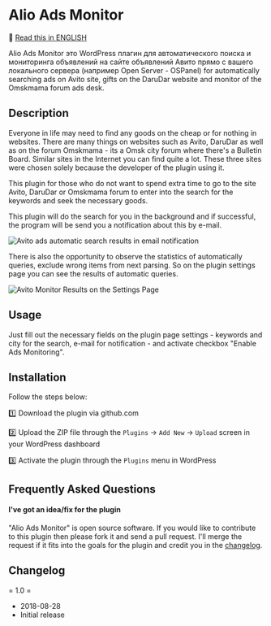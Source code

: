 # Alio Ads Monitor

:page_facing_up: [Read this in ENGLISH](https://github.com/aliowebdeveloper/alio-ads-monitor/readme.md)

Alio Ads Monitor это WordPress плагин для автоматического поиска и мониторинга объявлений на сайте объявлений Авито прямо с вашего локального сервера (например Open Server - OSPanel) for automatically searching ads on Avito site, gifts on the DaruDar website and monitor of the Omskmama forum ads desk.

## Description

Everyone in life may need to find any goods on the cheap or for nothing in websites. There are many things on websites such as Avito, DaruDar as well as on the forum Omskmama - its a Omsk city forum where there's a Bulletin Board. Similar sites in the Internet you can find quite a lot. These three sites were chosen solely because the developer of the plugin using it.

This plugin for those who do not want to spend extra time to go to the site Avito, DaruDar or Omskmama forum to enter into the search for the keywords and seek the necessary goods.

This plugin will do the search for you in the background and if successful, the program will be send you a notification about this by e-mail.

![Avito ads automatic search results in email notification](https://frantic-coding.000webhostapp.com/wp-content/uploads/2018/09/screenshot2.jpg)

There is also the opportunity to observe the statistics of automatically queries, exclude wrong items from next parsing. So on the plugin settings page you can see the results of automatic queries.

![Avito Monitor Results on the Settings Page](https://frantic-coding.000webhostapp.com/wp-content/uploads/2018/09/screenshot1.jpg)

## Usage

Just fill out the necessary fields on the plugin page settings - keywords and city for the search, e-mail for notification - and activate checkbox "Enable Ads Monitoring".

## Installation

Follow the steps below:

:one: Download the plugin via github.com

:two: Upload the ZIP file through the `Plugins` → `Add New` → `Upload` screen in your WordPress dashboard

:three: Activate the plugin through the `Plugins` menu in WordPress

## Frequently Asked Questions

#### I've got an idea/fix for the plugin

"Alio Ads Monitor" is open source software. If you would like to contribute to this plugin then please fork it and send a pull request. I'll merge the request if it fits into the goals for the plugin and credit you in the [changelog](https://github.com/aliowebdeveloper/alio-ads-monitor/blob/master/changelog.txt).

## Changelog

= 1.0 =
* 2018-08-28
* Initial release


